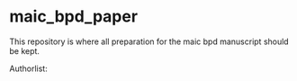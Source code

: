 # maic_bpd_paper

This repository is where all preparation for the maic bpd manuscript should be kept.




Authorlist: 


